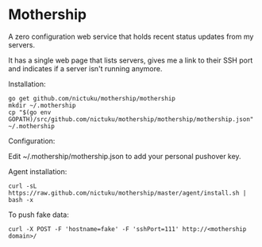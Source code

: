 Mothership
=========

A zero configuration web service that holds recent status updates from my servers.

It has a single web page that lists servers, gives me a link to their SSH port and indicates if a server isn't running anymore.

Installation:

```
go get github.com/nictuku/mothership/mothership
mkdir ~/.mothership
cp "$(go env GOPATH)/src/github.com/nictuku/mothership/mothership/mothership.json" ~/.mothership
```

Configuration:

Edit ~/.mothership/mothership.json to add your personal pushover key.


Agent installation:

```
curl -sL https://raw.github.com/nictuku/mothership/master/agent/install.sh | bash -x
```

To push fake data:

```
curl -X POST -F 'hostname=fake' -F 'sshPort=111' http://<mothership domain>/
```
